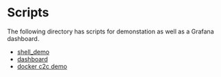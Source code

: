 # Scripts
The following directory has scripts for demonstation as well as a Grafana dashboard.
+ [shell_demo](./shell_demo/README.md)
+ [dashboard](./dashboard)
+ [docker c2c demo](./docker_c2c/README.md)

